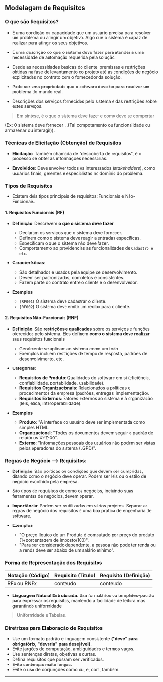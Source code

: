 ## Modelagem de Requisitos
### **O que são Requisitos?**
* É uma condição ou capacidade que um usuário precisa para resolver um problema ou atingir um objetivo. Algo que o sistema é capaz de realizar para atingir os seus objetivos. 

* É uma descrição do que o sistema deve fazer para atender a uma necessidade de automação requerida pela solução.

* Desde as necessidades básicas do cliente, premissas e restrições obtidas na fase de levantamento do projeto até as condições de negócio explicitadas no contrato com o fornecedor da solução.

* Pode ser uma propriedade que o software deve ter para resolver um problema do mundo real.

* Descrições dos serviços fornecidos pelo sistema e das restrições sobre estes serviços.

> Em síntese, é o que o sistema deve fazer e como deve se comportar

(Ex: O sistema deve fornecer ...(Tal compotamento ou funcionalidade ou armazenar ou interagir)).

### **Técnicas de Elicitação (Obtenção) de Requisitos**
* **Elicitação**: Também chamada de "descoberta de requisitos", é o processo de obter as informações necessárias.

* **Envolvidos**: Deve envolver todos os interessados (*stakeholders*), como usuários finais, gerentes e especialistas no domínio do problema.


### **Tipos de Requisitos**
- Existem dois tipos principais de requisitos: Funcionais e Não-Funcionais.

#### **1. Requisitos Funcionais (RF)**

* **Definição**: Descrevem **o que o sistema deve fazer**.
    * Declaram os serviços que o sistema deve fornecer.
    * Definem como o sistema deve reagir a entradas específicas.
    * Especificam o que o sistema não deve fazer.
    * Comportamento ao providencias as funcionalidades de ``Cadastro e etc``.
     
* **Características**:
    * São detalhados e usados pela equipe de desenvolvimento.
    * Devem ser padronizados, completos e consistentes.
    * Fazem parte do contrato entre o cliente e o desenvolvedor.

* **Exemplos**:
    * `[RF001]` O sistema deve cadastrar o cliente.
    * `[RF002]` O sistema deve emitir um recibo para o cliente.

#### **2. Requisitos Não-Funcionais (RNF)**

* **Definição**: São **restrições e qualidades** sobre os serviços e funções oferecidos pelo sistema. Eles definem **como o sistema deve realizar** seus requisitos funcionais.
    - Geralmente se aplicam ao sistema como um todo.
    - Exemplos incluem restrições de tempo de resposta, padrões de desenvolvimento, etc.

* **Categorias**:
    * **Requisitos de Produto**: Qualidades do software em si (eficiência, confiabilidade, portabilidade, usabilidade).
    * **Requisitos Organizacionais**: Relacionados a políticas e procedimentos da empresa (padrões, entregas, implementação).
    * **Requisitos Externos**: Fatores externos ao sistema e à organização (leis, ética, interoperabilidade).

* **Exemplos**:
    * **Produto**: "A interface do usuário deve ser implementada como simples HTML.
    * **Organizacional**: "Todos os documentos devem seguir o padrão de relatórios XYZ-00".
    * **Externo**: "Informações pessoais dos usuários não podem ser vistas pelos operadores do sistema (LGPD)".

### **Regras de Negócio** --> Requisitos:
* **Definição**: São políticas ou condições que devem ser cumpridas, ditando como o negócio deve operar. Podem ser leis ou o estilo de negócio escolhido pela empresa.

- São tipos de requisitos de como os negócios, incluindo suas ferramentas de negócios, devem operar.

* **Importância**: Podem ser reutilizadas em vários projetos. Separar as regras de negócio dos requisitos é uma boa prática de engenharia de software.

* **Exemplos**:
    * "O preço líquido de um Produto é computado por preço do produto (1+porcentagem de imposto/100)".
    * "Para ser considerado dependente, a pessoa não pode ter renda ou a renda deve ser abaixo de um salário mínimo".

### **Forma de Representação dos Requisitos**
| Notação (Código) | Requisito (Título) | Requisito (Definição) |
| :--- | :--- | :--- |
| RFx ou RNFx| conteudo | conteudo |

* **Linguagem Natural Estruturada**: Usa formulários ou templates-padrão para expressar os requisitos, mantendo a facilidade de leitura mas garantindo uniformidade
> Uniformidade e Tabelas.


### **Diretrizes para Elaboração de Requisitos**

* Use um formato padrão e linguagem consistente **("deve" para obrigatório, "deveria" para desejável)**.
* Evite jargões de computação, ambiguidades e termos vagos.
* Use sentenças diretas, objetivas e curtas.
* Defina requisitos que possam ser verificados.
* Evite sentenças muito longas.
* Evite o uso de conjunções como ou, e, com, também. 

---